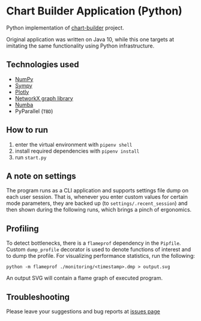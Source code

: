 # Chart Builder Application (Python)

Python implementation of
[chart-builder](https://github.com/kostmetallist/chart-builder) project.

Original application was written on Java 10, while this one targets at
imitating the same functionality using Python infrastructure.

## Technologies used

- [NumPy](https://numpy.org)
- [Sympy](https://www.sympy.org/en/index.html)
- [Plotly](https://plotly.com/python)
- [NetworkX graph library](https://networkx.org)
- [Numba](https://numba.readthedocs.io)
- PyParallel (`TBD`)

## How to run

1. enter the virtual environment with `pipenv shell`
2. install required dependencies with `pipenv install`
3. run `start.py`

## A note on settings

The program runs as a CLI application and supports settings file dump on
each user session. That is, whenever you enter custom values for certain
mode parameters, they are backed up (to `settings/.recent_session`) and then
shown during the following runs, which brings a pinch of ergonomics.

## Profiling

To detect bottlenecks, there is a `flameprof` dependency in the `Pipfile`.
Custom `dump_profile` decorator is used to denote functions of interest and
to dump the profile. For visualizing performance statistics, run the following:

```
python -m flameprof ./monitoring/<timestamp>.dmp > output.svg
```

An output SVG will contain a flame graph of executed program.

## Troubleshooting

Please leave your suggestions and bug reports at
[issues page](https://github.com/kostmetallist/chart-builder-py/issues)
